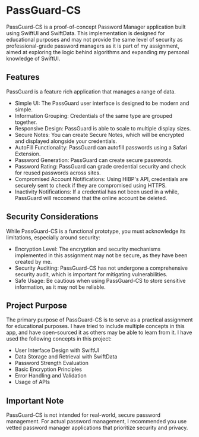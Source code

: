 # PassGuard-CS
PassGuard-CS is a proof-of-concept Password Manager application built using SwiftUI and SwiftData. This implementation is designed for educational purposes and may not provide the same level of security as professional-grade password managers as it is part of my assignment, aimed at exploring the logic behind algorithms and expanding my personal knowledge of SwiftUI.

## Features
PassGuard is a feature rich application that manages a range of data.
- Simple UI: The PassGuard user interface is designed to be modern and simple.
- Information Grouping: Credentials of the same type are grouped together.
- Responsive Design: PassGuard is able to scale to multiple display sizes.
- Secure Notes: You can create Secure Notes, which will be encrypted and displayed alongside your credentials.
- AutoFill Functionality: PassGuard can autofill passwords using a Safari Extension.
- Password Generation: PassGuard can create secure passwords.
- Password Rating: PassGuard can grade credential security and check for reused passwords across sites.
- Compromised Account Notifications: Using HIBP's API, credentials are securely sent to check if they are compromised using HTTPS.
- Inactivity Notifications: If a credential has not been used in a while, PassGuard will reccomend that the online account be deleted.

## Security Considerations
While PassGuard-CS is a functional prototype, you must acknowledge its limitations, especially around security:
- Encryption Level: The encryption and security mechanisms implemented in this assignment may not be secure, as they have been created by me.
- Security Auditing: PassGuard-CS has not undergone a comprehensive security audit, which is important for mitigating vulnerabilities.
- Safe Usage: Be cautious when using PassGuard-CS to store sensitive information, as it may not be reliable.

## Project Purpose
The primary purpose of PassGuard-CS is to serve as a practical assignment for educational purposes. I have tried to include multiple concepts in this app, and have open-sourced it as others may be able to learn from it. I have used the following concepts in this project:
- User Interface Design with SwiftUI
- Data Storage and Retrieval with SwiftData
- Password Strength Evaluation
- Basic Encryption Principles
- Error Handling and Validation
- Usage of APIs

## Important Note
PassGuard-CS is not intended for real-world, secure password management. For actual password management, I recommended you use vetted password manager applications that prioritize security and privacy.
